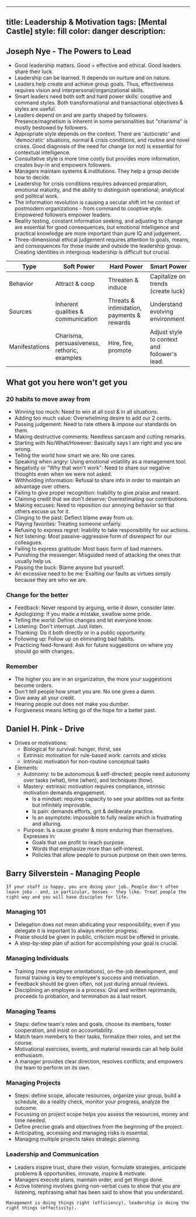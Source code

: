 
---
title: Leadership & Motivation
tags: [Mental Castle]
style: fill
color: danger
description: 
---


## Joseph Nye - The Powers to Lead

- Good leadership matters. Good = effective and ethical. Good leaders share their luck.
- Leadership can be learned. It depends on nurture and on nature.
- Leaders help create and achieve group goals. Thus, effectiveness requires vision and interpersonal/organizational skills.
- Smart leaders need both soft and hard power skills: cooptive and command styles. Both transformational and transactional objectives & styles are useful. 
- Leaders depend on and are partly shaped by followers. Presence/magnetism is inherent in some personalities but "charisma" is mostly bestowed by followers. 
- Appropriate style depends on the context. There are 'autocratic' and 'democratic' situations, normal & crisis conditions, and routine and novel crises. Good diagnosis of the need for change (or not) is essential for contextual intelligence.
- Consultative style is more time costly but provides more information, creates buy-in and empowers followers.
- Managers maintain systems & institutions. They help a group decide how to decide.
- Leadership for crisis conditions requires advanced preparation, emotional maturity, and the ability to distinguish operational, analytical and political work.
- The information revolution is causing a secular shift int he context of postmodern organizations - from command to cooptive style. Empowered followers empower leaders.
- Reality testing, constant information seeking, and adjusting to change are essential for good consequences, but emotional intelligence and practical knowledge are more important than pure IQ and judgement.
- Three-dimensional ethical judgement requires attention to goals, means, and consequences for those inside and outside the leadership group. Creating identities in intergroup leadership is difficult but crucial.

| Type           | Soft Power                                   | Hard Power                                 | Smart Power                                  |
| -------------- | -------------------------------------------- | ------------------------------------------ | -------------------------------------------- |
| Behavior       | Attract & coop                               | Threaten & induce                          | Capitalize on trends (create luck)           |
| Sources        | Inherent qualities & communication           | Threats & intimidation, payments & rewards | Understand evolving environment              |
| Manifestations | Charisma, persuasiveness, rethoric, examples | Hire, fire, promote                        | Adjust style to context and follower's lead. |

## What got you here won't get you 

### 20 habits to move away from

- Winning too much: Need to win at all cost & in all situations.
- Adding too much value: Overwhelming desire to add our 2 cents.
- Passing judgement: Need to rate others & impose our standards on them.
- Making destructive comments: Needless sarcasm and cutting remarks.
- Starting with No/What/However: Basically says I am right and you are wrong.
- Telling the world how smart we are: No one cares.
- Speaking when angry: Using emotional volatility as a management tool.
- Negativity or "Why that won't work": Need to share our negative thoughts even when we were not asked.
- Withholding information: Refusal to share info in order to maintain an advantage over others.
- Failing to give proper recognition: Inability to give praise and reward.
- Claiming credit that we don't deserve: Overestimating our contributions.
- Making excuses: Need to reposition our annoying behavior so that others excuse us for it.
- Clinging to the past: Deflect blame away from us.
- Playing favorites: Treating someone unfairly.
- Refusing to express regret: Inability to take responsibility for our actions. 
- Not listening: Most passive-aggressive form of disrespect for our colleagues.
- Failing to express gratitude: Most basic form of bad manners.
- Punishing the messenger: Misguided need of attacking the ones that usually help us.
- Passing the buck: Blame anyone but yourself.
- An excessive need to be me: Exalting our faults as virtues simply because they are who we are.

### Change for the better

- Feedback: Never respond by arguing, write it down, consider later. 
- Apologizing: If you made a mistake, swallow some pride.
- Telling the world: Define changes and let everyone know.
- Listening: Don't interrupt. Just listen.
- Thanking: Do it both directly or in a public opportunity.
- Following up: Follow up on eliminating bad habits.
- Practicing feed-forward: Ask for future suggestions on where yoy should go with changes.

### Remember

- The higher you are in an organization, the more your suggestions become orders.
- Don't tell people how smart you are. No one gives a damn.
- Give away all your credit.
- Hearing people out does not make you dumber.
- Forgiveness means letting go of the hope for a better past.

## Daniel H. Pink - Drive

- Drives or motivations:
  - Biological for survival: hunger, thirst, sex
  - Extrinsic motivation for rule-based work: carrots and sticks
  - Intrinsic motivation for non-routine conceptual tasks
- Elements:
  - Autonomy: to be autonomous & self-directed; people need autonomy over tasks (what), time (when), and techniques (how).
  - Mastery: extrinsic motivation requires compliance, intrinsic motivation demands engagement.
    - Is a mindset: requires capacity to see your abilities not as finite but infinitely improvable.
    - Is pain: demands efforts, grit & deliberate practice.
    - Is an asymptote: impossible to fully realize which is frustrating and alluring.
  - Purpose: Is a cause greater & more enduring than themselves. Expresses in:
    - Goals that use profit to reach purpose.
    - Words that emphasize more than self-interest.
    - Policies that allow people to pursue purpose on their own terms.

## Barry Silverstein - Managing People

`If your staff is happy, you are doing your job. People don't often leave jobs - and, in particular, bosses - they like. Treat people the right way and you will have disciples for life.`

### Managing 101

- Delegation does not mean abdicating your responsibility; even if you delegate it is important to always monitor progress.
- Praise should be given in public, criticism must be offered in private.
- A step-by-step plan of action for accomplishing your goal is crucial.

### Managing Individuals

- Training (new employee orientations), on-the-job development, and formal training is key to employee's success and motivation.
- Feedback should be given often, not just during annual reviews.
- Disciplining an employee is a process: Oral and written reprimands, proceeds to probation, and termination as a last resort.

### Managing Teams

- Steps: define team's roles and goals, choose its members, foster cooperation, and insist on accountability.
- Match team members to their tasks, formalize their roles, and set the course.
- Motivational exercises, events, and material rewards can all help build enthusiasm.
- A manager provides clear direction, resolves conflicts, and empowers the team to perform on its own.

### Managing Projects

- Steps: define scope, allocate resources, organize your group, build a schedule, do a reality check, monitor your progress, analyze the outcome.
- Focussing on project scope helps you assess the resources, money and time needed.
- Define precise goals and objectives from the beginning of the project. 
- Anticipating, accessing and managing risks is essential.
- Managing multiple projects takes strategic planning.

### Leadership and Communication

- Leaders inspire trust, share their vision, formulate strategies, anticipate problems & opportunities, innovate, inspire & motivate.
- Managers execute plans, maintain order, and get things done.
- Active listening involves giving non-verbal cues to show that you are listening, rephrasing what has been said to show that you understand.

`Management is doing things right (efficiency), leadership is doing the right things (effectivity).`